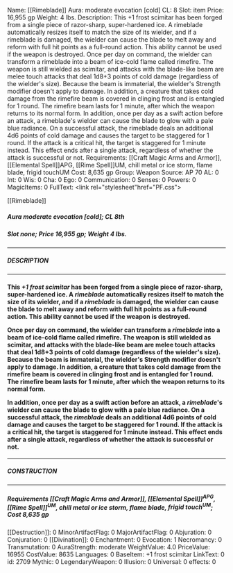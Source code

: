 Name: [[Rimeblade]]
Aura: moderate evocation [cold]
CL: 8
Slot: item
Price: 16,955 gp
Weight: 4 lbs.
Description: This +1 frost scimitar has been forged from a single piece of razor-sharp, super-hardened ice. A rimeblade automatically resizes itself to match the size of its wielder, and if a rimeblade is damaged, the wielder can cause the blade to melt away and reform with full hit points as a full-round action. This ability cannot be used if the weapon is destroyed. Once per day on command, the wielder can transform a rimeblade into a beam of ice-cold flame called rimefire. The weapon is still wielded as scimitar, and attacks with the blade-like beam are melee touch attacks that deal 1d8+3 points of cold damage (regardless of the wielder's size). Because the beam is immaterial, the wielder's Strength modifier doesn't apply to damage. In addition, a creature that takes cold damage from the rimefire beam is covered in clinging frost and is entangled for 1 round. The rimefire beam lasts for 1 minute, after which the weapon returns to its normal form. In addition, once per day as a swift action before an attack, a rimeblade's wielder can cause the blade to glow with a pale blue radiance. On a successful attack, the rimeblade deals an additional 4d6 points of cold damage and causes the target to be staggered for 1 round. If the attack is a critical hit, the target is staggered for 1 minute instead. This effect ends after a single attack, regardless of whether the attack is successful or not.
Requirements: [[Craft Magic Arms and Armor]], [[Elemental Spell]]APG, [[Rime Spell]]UM, chill metal or ice storm, flame blade, frigid touchUM
Cost: 8,635 gp
Group: Weapon
Source: AP 70
AL: 0
Int: 0
Wis: 0
Cha: 0
Ego: 0
Communication: 0
Senses: 0
Powers: 0
MagicItems: 0
FullText: <link rel="stylesheet"href="PF.css"><div class="heading"><p class="alignleft">[[Rimeblade]]</p><div style="clear: both;"></div></div><div><h5><b>Aura </b>moderate evocation [cold]; <b>CL </b>8th</h5><h5><b>Slot </b>none; <b>Price </b>16,955 gp; <b>Weight </b>4 lbs.</h5></div><hr/><div><h5><b>DESCRIPTION</b></h5></div><hr/><div><h4><p>This <i>+1 frost scimitar</i> has been forged from a single piece of razor-sharp, super-hardened ice. A <i>rimeblade</i> automatically resizes itself to match the size of its wielder, and if a <i>rimeblade</i> is damaged, the wielder can cause the blade to melt away and reform with full hit points as a full-round action. This ability cannot be used if the weapon is destroyed. </p><p>Once per day on command, the wielder can transform a <i>rimeblade</i> into a beam of ice-cold flame called rimefire. The weapon is still wielded as scimitar, and attacks with the blade-like beam are melee touch attacks that deal 1d8+3 points of cold damage (regardless of the wielder's size). Because the beam is immaterial, the wielder's Strength modifier doesn't apply to damage. In addition, a creature that takes cold damage from the rimefire beam is covered in clinging frost and is entangled for 1 round. The rimefire beam lasts for 1 minute, after which the weapon returns to its normal form. </p><p>In addition, once per day as a swift action before an attack, a <i>rimeblade</i>'s wielder can cause the blade to glow with a pale blue radiance. On a successful attack, the <i>rimeblade</i> deals an additional 4d6 points of cold damage and causes the target to be staggered for 1 round. If the attack is a critical hit, the target is staggered for 1 minute instead. This effect ends after a single attack, regardless of whether the attack is successful or not.</p></h4></div><hr/><div><h5><b>CONSTRUCTION</b></h5></div><hr/><div><h5><b>Requirements </b>[[Craft Magic Arms and Armor]], [[Elemental Spell]]<sup>APG</sup>, [[Rime Spell]]<sup>UM</sup>, <i>chill metal or ice storm</i>, <i>flame blade</i>, <i>frigid touch<sup>UM</sup></i>; <b>Cost </b>8,635 gp</h5></div>
[[Destruction]]: 0
MinorArtifactFlag: 0
MajorArtifactFlag: 0
Abjuration: 0
Conjuration: 0
[[Divination]]: 0
Enchantment: 0
Evocation: 1
Necromancy: 0
Transmutation: 0
AuraStrength: moderate
WeightValue: 4.0
PriceValue: 16955
CostValue: 8635
Languages: 0
BaseItem: +1 frost scimitar
LinkText: 0
id: 2709
Mythic: 0
LegendaryWeapon: 0
Illusion: 0
Universal: 0
effects: 0
